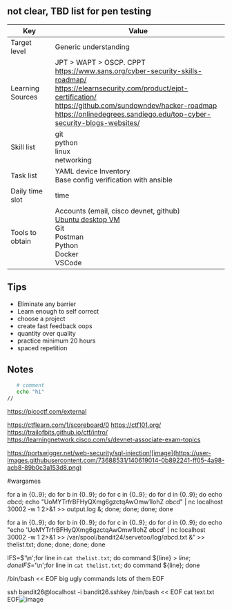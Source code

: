 ## not clear, TBD list for pen testing
Key | Value
---- | ----
Target level | Generic understanding
Learning Sources | JPT > WAPT > OSCP. CPPT <br /> https://www.sans.org/cyber-security-skills-roadmap/ <br />https://elearnsecurity.com/product/ejpt-certification/ <br /> https://github.com/sundowndev/hacker-roadmap <br /> https://onlinedegrees.sandiego.edu/top-cyber-security-blogs-websites/ <br />
Skill list | git <br /> python <br /> linux <br /> networking 
Task list | YAML device Inventory <br /> Base config verification with ansible <br />
Daily time slot | time
Tools to obtain | Accounts (email, cisco devnet, github) <br /> [Ubuntu desktop VM](https://github.com/pithei/py100/blob/master/6_cisco_devnet/001_ubuntu_prep.txt) <br /> Git <br /> Postman <br /> Python <br /> Docker <br /> VSCode <br />


## Tips
- Eliminate any barrier
- Learn enough to self correct
- choose a project
- create fast feedback oops
- quantity over quality
- practice minimum 20 hours
- spaced repetition

## Notes

```bash
   # comment
   echo "hi"
//
```

https://picoctf.com/external

https://ctflearn.com/1/scoreboard/0
https://ctf101.org/
https://trailofbits.github.io/ctf/intro/
https://learningnetwork.cisco.com/s/devnet-associate-exam-topics


https://portswigger.net/web-security/sql-injection![image](https://user-images.githubusercontent.com/73688531/140619014-0b892241-ff05-4a98-acb8-89b0c3a153d8.png)


#wargames

for a in {0..9}; do for b in {0..9}; do for c in {0..9}; do for d in {0..9}; do echo $a$b$c$d; echo "UoMYTrfrBFHyQXmg6gzctqAwOmw1IohZ $a$b$c$d" | nc localhost 30002 -w 1 2>&1 >> output.log &; done; done; done; done



for a in {0..9}; do for b in {0..9}; do for c in {0..9}; do for d in {0..9}; do echo "echo 'UoMYTrfrBFHyQXmg6gzctqAwOmw1IohZ $a$b$c$d' | nc localhost 30002 -w 1 2>&1 >> /var/spool/bandit24/servetoo/log/$a$b$c$d.txt &" >> thelist.txt; done; done; done; done




IFS=$'\n';for line in `cat thelist.txt`; do command ${line} > ${line}; done
IFS=$'\n';for line in `cat thelist.txt`; do command ${line}; done


/bin/bash << EOF
big ugly commands
lots of them
EOF


ssh bandit26@localhost -i bandit26.sshkey /bin/bash << EOF
cat text.txt
EOF![image](https://user-images.githubusercontent.com/73688531/140619018-301ba479-fb90-4b67-a3b4-f6bf96eca0da.png)

